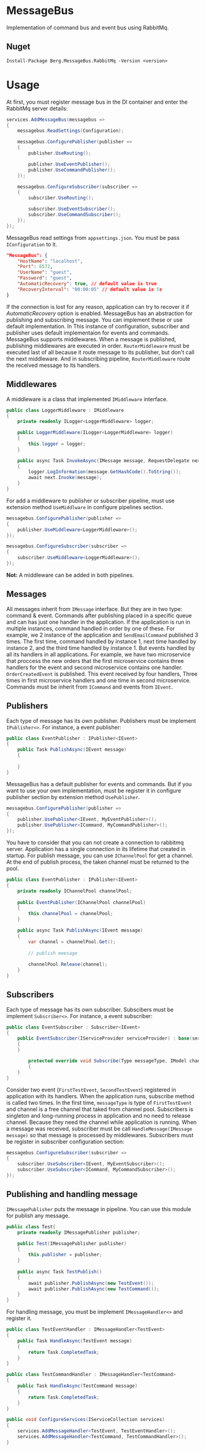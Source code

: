 # MessageBus
Implementation of command bus and event bus using RabbitMq.

## Nuget
```
Install-Package Berg.MessageBus.RabbitMq -Version <version>
```
# Usage
At first, you must register message bus in the DI container and enter the RabbitMq server details:
```cs
services.AddMessageBus(messagebus =>
{
	messagebus.ReadSettings(Configuration);

	messagebus.ConfigurePublisher(publisher =>
	{
		publisher.UseRouting();

		publisher.UseEventPublisher();
		publisher.UseCommandPublisher();
	});

	messagebus.ConfigureSubscriber(subscriber =>
	{
		subscriber.UseRouting();

		subscriber.UseEventSubscriber();
		subscriber.UseCommandSubscriber();
	});
});
```
MessageBus read settings from ```appsettings.json```. You must be pass ```IConfiguration``` to it.
``` json
"MessageBus": {
	"HostName": "localhost",
	"Port": 6572,
	"UserName": "guest",
	"Password": "guest",
	"AutomaticRecovery": true, // default value is true
	"RecoveryInterval": "00:00:05" // default value is 5s
}
```
If the connection is lost for any reason, application can try to recover it if *AutomaticRecovery* option is enabled.
MessageBus has an abstraction for publishing and subscribing message. You can implement these or use default implementation. In This instance of configuration, subscriber and publisher uses default implementaion for events and commands.
MessageBus supports middlewares. When a message is published, publishing middlewares are executed in order. ```RouterMiddleware``` must be executed last of all because it route message to its publisher, but don't call the next middleware. And in subscribing pipeline, ```RouterMiddleware``` route the received message to its handlers.

## Middlewares
A middleware is a class that implemented ```IMiddleware``` interface.
``` cs
public class LoggerMiddleware : IMiddleware
{
	private readonly ILogger<LoggerMiddleware> logger;

	public LoggerMiddleware(ILogger<LoggerMiddleware> logger)
	{
		this.logger = logger;
	}

	public async Task InvokeAsync(IMessage message, RequestDelegate next)
	{
		logger.LogInformation(message.GetHashCode().ToString());
		await next.Invoke(message);
	}
}
```
For add a middleware to publisher or subscriber pipeline, must use extension method ```UseMiddlware``` in configure pipelines section.
``` cs
messagebus.ConfigurePublisher(publisher =>
{
	publisher.UseMiddleware<LoggerMiddleware>();
});

messagebus.ConfigureSubscriber(subscriber =>
{
	subscriber.UseMiddleware<LoggerMiddleware>();
});
```
**Not:** A middleware can be added in both pipelines.

## Messages
All messages inherit from ```IMessage``` interface. But they are in two type: command & event. Commands after publishing placed in a specific queue and can has just one handler in the application. If the application is run in multiple instances, command handled in order by one of these. For example, we 2 instance of the application and ```SendEmailCommand``` published 3 times. The first time, command handled by instance 1, next time handled by instance 2, and the third time handled by instance 1. But events handled by all its handlers in all applications. For example, we have two microservice that proccess the new orders that the first microservice contains three handlers for the event and second microservice contains one handler. ```OrderCreatedEvent``` is published. This event received by four handlers, Three times in first microservice handlers and one time in second microservice.
Commands must be inherit from ```ICommand``` and events from ```IEvent```.

## Publishers
Each type of message has its own publisher. Publishers must be implement ```IPublisher<>```. For instance, a event publisher:
``` cs
public class EventPublisher : IPublisher<IEvent>
{
	public Task PublishAsync(IEvent message)
	{
	
	}
}
```
MessageBus has a default publisher for events and commands. But if you want to use your own implementation, must be register it in configure publisher section by extension method ```UsePublisher```.
``` cs
messagebus.ConfigurePublisher(publisher =>
{
	publisher.UsePublisher<IEvent, MyEventPublisher>();
	publisher.UsePublisher<ICommand, MyCommandPublisher>();
});
```
You have to consider that you can not create a connection to rabbitmq server. Application has a single connection in its lifetime that created in startup. For publish message, you can use ```IChannelPool``` for get a channel. At the end of publish process, the taken channel must be returned to the pool.
``` cs
public class EventPublisher : IPublisher<IEvent>
{
	private readonly IChannelPool channelPool;
	
	public EventPublisher(IChannelPool channelPool)
	{
		this.channelPool = channelPool;
	}

	public async Task PublishAsync(IEvent message)
	{
		var channel = channelPool.Get();
		
		// publish meesage
		
		channelPool.Release(channel);
	}
}
```

## Subscribers
Each type of message has its own subscriber. Subscibers must be implement ```Subscriber<>```. For instance, a event subscriber:
``` cs
public class EventSubscriber : Subscriber<IEvent>
{
	public EventSubscriber(IServiceProvider serviceProvider) : base(serviceProvider)
	{
	}

        protected override void Subscribe(Type messageType, IModel channel)
        {	
	}
}
```
Consider two event (```FirstTestEvent```, ```SecondTestEvent```) registered in application with its handlers. When the application runs, subscribe method is called two times. In the first time, ```messageType``` is type of ```FirstTestEvent``` and channel is a free channel that taked from channel pool. Subscribers is singleton and long-running process in application and no need to release channel. Because they need the channel while application is running. When a message was received, subscriber must be call ```HandleMessage(IMessage message)``` so that message is processed by middlewares.
Subscribers must be register in subscriber configuration section:
``` cs
messagebus.ConfigureSubscriber(subscriber =>
{
	subscriber.UseSubscriber<IEvent, MyEventSubscriber>();
	subscriber.UseSubscriber<ICommand, MyCommandSubscriber>();
});
```

## Publishing and handling message
```IMessagePublisher``` puts the message in pipeline.  You can use this module for publish any message.
``` cs
public class Test{
	private readonly IMessagePublisher publisher;

	public Test(IMessagePublisher publisher)
	{
	    this.publisher = publisher;
	}
	
	public async Task TestPublish()
	{
		await publisher.PublishAsync(new TestEvent());
		await publisher.PublishAsync(new TestCommand());
	}
}
```
For handling message, you must be implement ```IMessageHandler<>``` and register it.
``` cs
public class TestEventHandler : IMessageHandler<TestEvent>
{
	public Task HandleAsync(TestEvent message)
	{
		return Task.CompletedTask;
	}
}

public class TestCommandHandler : IMessageHandler<TestCommand>
{
	public Task HandleAsync(TestCommand message)
	{
		return Task.CompletedTask;
	}
}
```
``` cs
public void ConfigureServices(IServiceCollection services)
{
	services.AddMessageHandler<TestEvent, TestEventHandler>();
	services.AddMessageHandler<TestCommand, TestCommandHandler>();
}
```
